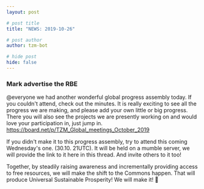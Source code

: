 ```yaml
---
layout: post

# post title
title: "NEWS: 2019-10-26"

# post author
author: tzm-bot

# hide post
hide: false
---
```


### Mark advertise the RBE

@​everyone we had another wonderful global progress assembly today. If you couldn't attend, check out the minutes. It is really exciting to see all the progress we are making, and please add your own little or big progress. There you will also see the projects we are presently working on and would love your participation in, just jump in. https://board.net/p/TZM_Global_meetings_October_2019  
  
If you didn't make it to this progress assembly, try to attend this coming Wednesday's one. (30.10. 21UTC). It will be held on a mumble server, we will provide the link to it here in this thread.  And invite others to it too!  
  
Together, by steadily raising awareness and incrementally providing access to free resources, we will make the shift to the Commons happen. That will produce Universal Sustainable Prosperity! We will make it! 💪  


